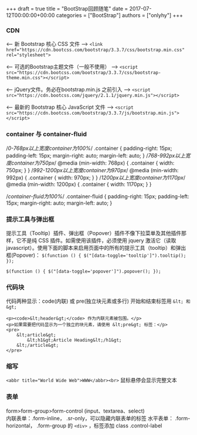 +++
draft = true
title = "BootStrap回顾随笔"
date = 2017-07-12T00:00:00+00:00
categories = ["BootStrap"]
authors = ["onlyhy"]
+++

### CDN  
<-- 新 Bootstrap 核心 CSS 文件 -->
`<link href="https://cdn.bootcss.com/bootstrap/3.3.7/css/bootstrap.min.css" rel="stylesheet">`
 
<-- 可选的Bootstrap主题文件（一般不使用） -->
`<script src="https://cdn.bootcss.com/bootstrap/3.3.7/css/bootstrap-theme.min.css"></script>`
 
<-- jQuery文件。务必在bootstrap.min.js 之前引入 -->
`<script src="https://cdn.bootcss.com/jquery/2.1.1/jquery.min.js"></script>`
 
<-- 最新的 Bootstrap 核心 JavaScript 文件 -->
`<script src="https://cdn.bootcss.com/bootstrap/3.3.7/js/bootstrap.min.js"></script>`  



### container 与  container-fluid  

/*0-768px以上宽度container为100%*/
.container {
  padding-right: 15px;
  padding-left: 15px;
  margin-right: auto;
  margin-left: auto;
}
/*768-992px以上宽度container为750px*/
@media (min-width: 768px) {
  .container {
    width: 750px;
  }
}
/*992-1200px以上宽度container为970px*/
@media (min-width: 992px) {
  .container {
    width: 970px;
  }
}
/*1200px以上宽度container为1170px*/
@media (min-width: 1200px) {
  .container {
    width: 1170px;
  }
}

/*container-fluid为100%*/
.container-fluid {
  padding-right: 15px;
  padding-left: 15px;
  margin-right: auto;
  margin-left: auto;
}


### 提示工具与弹出框  
提示工具（Tooltip）插件、弹出框（Popover）插件不像下拉菜单及其他插件那样，它不是纯 CSS 插件。如需使用该插件，必须使用 jquery 激活它（读取 javascript）。使用下面的脚本来启用页面中的所有的提示工具（tooltip）和弹出框(Popover)：
`$(function () { $("[data-toggle='tooltip']").tooltip(); }); ` 

`$(function () { $("[data-toggle='popover']").popover(); });`  

### 代码块  
代码两种显示：code(内联) 或 pre(独立块元素或多行)  开始和结束标签用 ` &lt; 和 &gt; `  

    <p><code>&lt;header&gt;</code> 作为内联元素被包围。</p>
    <p>如果需要把代码显示为一个独立的块元素，请使用 &lt;pre&gt; 标签：</p>
    <pre>
        &lt;article&gt;
            &lt;h1&gt;Article Heading&lt;/h1&gt;
        &lt;/article&gt;
    </pre>  


### 缩写  
`<abbr title="World Wide Web">WWW</abbr><br>` 鼠标悬停会显示完整文本

### 表单  
form>form-group>form-control (input、textarea、select)  
内联表单：.form-inline， .sr-only，可以隐藏内联表单的标签
水平表单： .form-horizontal， .form-group 的 `<div>` ，标签添加 class .control-label

